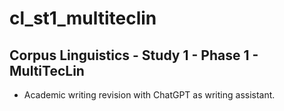# cl_st1_multiteclin

## Corpus Linguistics - Study 1 - Phase 1 - MultiTecLin

- Academic writing revision with ChatGPT as writing assistant.
